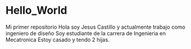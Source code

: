 # Hello_World
Mi primer repositorio
Hola soy Jesus Castillo y actualmente trabajo como ingeniero de diseño
Soy estudiante de la carrera de Ingenieria en Mecatronica
Estoy casado y tendo 2 hijas.
